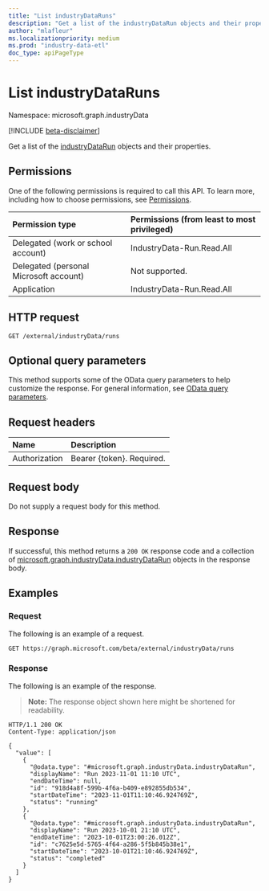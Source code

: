 ```yaml
---
title: "List industryDataRuns"
description: "Get a list of the industryDataRun objects and their properties."
author: "mlafleur"
ms.localizationpriority: medium
ms.prod: "industry-data-etl"
doc_type: apiPageType
---
```


# List industryDataRuns

Namespace: microsoft.graph.industryData

[!INCLUDE [beta-disclaimer](../../includes/beta-disclaimer.md)]

Get a list of the [industryDataRun](../resources/industrydata-industrydatarun.md) objects and their properties.

## Permissions

One of the following permissions is required to call this API. To learn more, including how to choose permissions, see [Permissions](/graph/permissions-reference).

| Permission type                        | Permissions (from least to most privileged) |
| :------------------------------------- | :------------------------------------------ |
| Delegated (work or school account)     | IndustryData-Run.Read.All                   |
| Delegated (personal Microsoft account) | Not supported.                              |
| Application                            | IndustryData-Run.Read.All                   |

## HTTP request

<!-- {
  "blockType": "ignored"
}
-->

```http
GET /external/industryData/runs
```

## Optional query parameters

This method supports some of the OData query parameters to help customize the response. For general information, see [OData query parameters](/graph/query-parameters).

## Request headers

| Name          | Description               |
| :------------ | :------------------------ |
| Authorization | Bearer {token}. Required. |

## Request body

Do not supply a request body for this method.

## Response

If successful, this method returns a `200 OK` response code and a collection of [microsoft.graph.industryData.industryDataRun](../resources/industrydata-industrydatarun.md) objects in the response body.

## Examples

### Request

The following is an example of a request.

<!-- {
  "blockType": "request",
  "name": "list_industrydatarun"
}
-->

```http
GET https://graph.microsoft.com/beta/external/industryData/runs
```

### Response

The following is an example of the response.

> **Note:** The response object shown here might be shortened for readability.

<!-- {
  "blockType": "response",
  "truncated": true,
  "@odata.type": "Collection(microsoft.graph.industryData.industryDataRun)"
}
-->

```http
HTTP/1.1 200 OK
Content-Type: application/json

{
  "value": [
    {
      "@odata.type": "#microsoft.graph.industryData.industryDataRun",
      "displayName": "Run 2023-11-01 11:10 UTC",
      "endDateTime": null,
      "id": "918d4a8f-599b-4f6a-b409-e892855db534",
      "startDateTime": "2023-11-01T11:10:46.924769Z",
      "status": "running"
    },
    {
      "@odata.type": "#microsoft.graph.industryData.industryDataRun",
      "displayName": "Run 2023-10-01 21:10 UTC",
      "endDateTime": "2023-10-01T23:00:26.012Z",
      "id": "c7625e5d-5765-4f64-a286-5f5b845b38e1",
      "startDateTime": "2023-10-01T21:10:46.924769Z",
      "status": "completed"
    }
  ]
}
```
